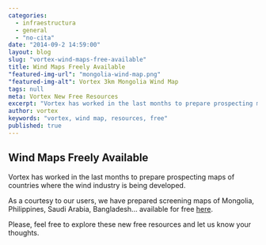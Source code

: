 ```yaml
---
categories: 
  - infraestructura
  - general
  - "no-cita"
date: "2014-09-2 14:59:00"
layout: blog
slug: "vortex-wind-maps-free-available"
title: Wind Maps Freely Available
"featured-img-url": "mongolia-wind-map.png"
"featured-img-alt": Vortex 3km Mongolia Wind Map
tags: null
meta: Vortex New Free Resources
excerpt: "Vortex has worked in the last months to prepare prospecting maps of countries where the wind industry is being developed"
author: vortex
keywords: "vortex, wind map, resources, free"
published: true
---
```


## Wind Maps Freely Available

Vortex has worked in the last months to prepare prospecting maps of countries where the wind industry is being developed.

As a courtesy to our users, we have prepared screening maps of Mongolia, Philippines, Saudi Arabia, Bangladesh... available for free [here](http://www.vortexfdc.com/resources/ "Vortex Resources").

Please, feel free to explore these new free resources and let us know your thoughts.
